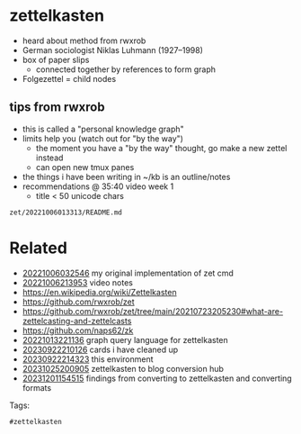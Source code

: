 # zettelkasten

- heard about method from rwxrob
- German sociologist Niklas Luhmann (1927–1998)
- box of paper slips
  - connected together by references to form graph
- Folgezettel = child nodes

## tips from rwxrob
- this is called a "personal knowledge graph"
- limits help you (watch out for "by the way")
  - the moment you have a "by the way" thought, go make a new zettel instead
  - can open new tmux panes
- the things i have been writing in ~/kb is an outline/notes
- recommendations @ 35:40 video week 1
  - title < 50 unicode chars

` zet/20221006013313/README.md `

# Related

- [20221006032546](/zet/20221006032546/README.md) my original implementation of zet cmd
- [20221006213953](/zet/20221006213953/README.md) video notes
- https://en.wikipedia.org/wiki/Zettelkasten
- https://github.com/rwxrob/zet
- https://github.com/rwxrob/zet/tree/main/20210723205230#what-are-zettelcasting-and-zettelcasts
- https://github.com/naps62/zk
- [20221013221136](/zet/20221013221136/README.md) graph query language for zettelkasten
- [20230922210126](/zet/20230922210126/README.md) cards i have cleaned up
- [20230922214323](/zet/20230922214323/README.md) this environment
- [20231025200905](/zet/20231025200905/README.md) zettelkasten to blog conversion hub
- [20231201154515](/zet/20231201154515/README.md) findings from converting to zettelkasten and converting formats

Tags:

    #zettelkasten
